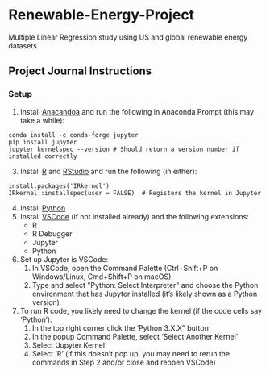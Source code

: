 # Renewable-Energy-Project
Multiple Linear Regression study using US and global renewable energy datasets.  

## Project Journal Instructions
### Setup
1. Install [Anacandoa](https://docs.anaconda.com/anaconda/install/windows/) and run the following in Anaconda Prompt (this may take a while):
  ```
  conda install -c conda-forge jupyter
  pip install jupyter
  jupyter kernelspec --version # Should return a version number if installed correctly
  ```
3. Install [R](https://www.r-project.org/) and [RStudio](https://posit.co/download/rstudio-desktop/) and run the following (in either):
  ```
  install.packages('IRkernel')
  IRkernel::installspec(user = FALSE)  # Registers the kernel in Jupyter
  ```
4. Install [Python](https://www.python.org/downloads/)
5. Install [VSCode](https://code.visualstudio.com/download) (if not installed already) and the following extensions:
   * R
   * R Debugger
   * Jupyter
   * Python
7. Set up Jupyter is VSCode:
   1. In VSCode, open the Command Palette (Ctrl+Shift+P on Windows/Linux, Cmd+Shift+P on macOS).
   2. Type and select "Python: Select Interpreter" and choose the Python environment that has Jupyter installed (it’s likely shown as a Python version)
9. To run R code, you likely need to change the kernel (if the code cells say ‘Python’):
    1. In the top right corner click the ‘Python 3.X.X” button
    2. In the popup Command Palette, select ‘Select Another Kernel’
    3. Select ‘Jupyter Kernel’
    4. Select ‘R’ (if this doesn’t pop up, you may need to rerun the commands in Step 2 and/or close and reopen VSCode)
